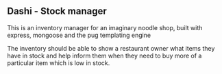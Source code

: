 ## Dashi - Stock manager

This is an inventory manager for an imaginary noodle shop, built with express, mongoose and the pug templating engine

The inventory should be able to show a restaurant owner what items they have in stock and help inform them when they need to buy more of a particular item which is low in stock.
